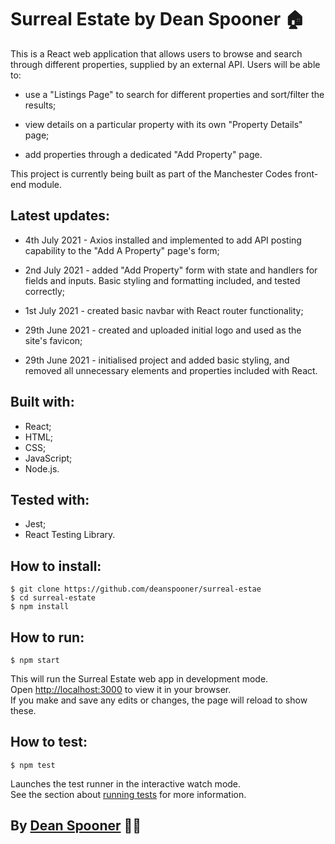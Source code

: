 # Surreal Estate by Dean Spooner 🏠

This is a React web application that allows users to browse and search through different properties, supplied by an external API. Users will be able to:

- use a "Listings Page" to search for different properties and sort/filter the results;

- view details on a particular property with its own "Property Details" page;

- add properties through a dedicated "Add Property" page.

This project is currently being built as part of the Manchester Codes front-end module.

## Latest updates:

- 4th July 2021 - Axios installed and implemented to add API posting capability to the "Add A Property" page's form;

- 2nd July 2021 - added "Add Property" form with state and handlers for fields and inputs. Basic styling and formatting included, and tested correctly;

- 1st July 2021 - created basic navbar with React router functionality;

- 29th June 2021 - created and uploaded initial logo and used as the site's favicon;

- 29th June 2021 - initialised project and added basic styling, and removed all unnecessary elements and properties included with React.

## Built with:

- React;
- HTML;
- CSS;
- JavaScript;
- Node.js.

## Tested with:

- Jest;
- React Testing Library.

## How to install:

    $ git clone https://github.com/deanspooner/surreal-estae
    $ cd surreal-estate
    $ npm install

## How to run:

    $ npm start

This will run the Surreal Estate web app in development mode.\
Open [http://localhost:3000](http://localhost:3000) to view it in your browser.\
If you make and save any edits or changes, the page will reload to show these.

## How to test:

    $ npm test

Launches the test runner in the interactive watch mode.\
See the section about [running tests](https://facebook.github.io/create-react-app/docs/running-tests) for more information.

## By [Dean Spooner](https://github.com/DeanSpooner) 👷‍♂️
